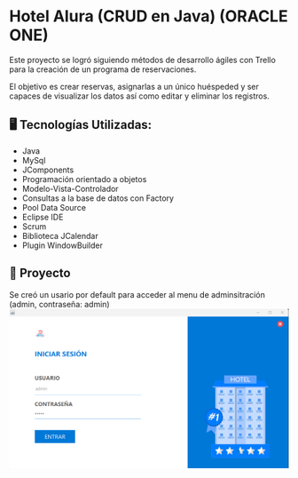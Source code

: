 # Hotel Alura (CRUD en Java) (ORACLE ONE)

Este proyecto se logró siguiendo métodos de desarrollo ágiles con Trello para la creación de un programa de reservaciones.

El objetivo es crear reservas, asignarlas a un único huéspeded y ser capaces
de visualizar los datos así como editar y eliminar los registros.

## 🖥️ Tecnologías Utilizadas:

- Java
- MySql
- JComponents
- Programación orientado a objetos
- Modelo-Vista-Controlador
- Consultas a la base de datos con Factory
- Pool Data Source
- Eclipse IDE
- Scrum
- Biblioteca JCalendar
- Plugin WindowBuilder

## 🚧 Proyecto

Se creó un usario por default para acceder al menu de adminsitración (admin, contraseña: admin)
![Imagen del login del programa](https://github.com/caryan57/alura-hotel/blob/main/src/img/IMAGENES%20DEL%20PROYECTO/LOGIN.png)
